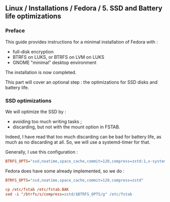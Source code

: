 ## Linux / Installations / Fedora / 5. SSD and Battery life optimizations

### Preface

This guide provides instructions for a minimal installation of Fedora with :
- full-disk encryption
- BTRFS on LUKS, or BTRFS on LVM on LUKS
- GNOME "minimal" desktop environment

The installation is now completed.

This part will cover an optional step : the optimizations for SSD disks and battery life.

### SSD optimizations

We will optimize the SSD by :
- avoiding too much writing tasks ;
- discarding, but not with the mount option in FSTAB.

Indeed, I have read that too much discarding can be bad for battery life, as much as no discarding at all.
So, we will use a systemd-timer for that.

Generally, I use this configuration :
```ini
BTRFS_OPTS="ssd,noatime,space_cache,commit=120,compress=zstd:1,x-systemd.device-timeout=0"
```
Fedora does have some already implemented, so we do :

```ini
BTRFS_OPTS="ssd,noatime,space_cache,commit=120,compress=zstd"

cp /etc/fstab /etc/fstab.BAK
sed -i "/btrfs/s/compress=zstd/$BTRFS_OPTS/g" /etc/fstab
```

